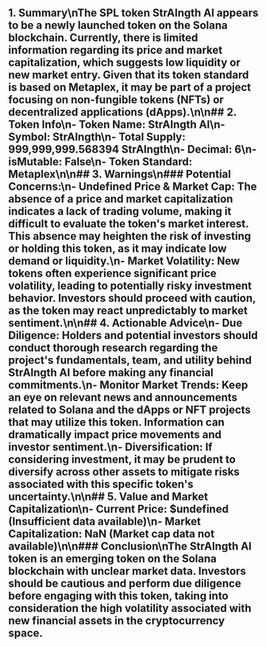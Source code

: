 ## 1. **Summary**\nThe SPL token **StrAIngth AI** appears to be a newly launched token on the Solana blockchain. Currently, there is limited information regarding its price and market capitalization, which suggests low liquidity or new market entry. Given that its token standard is based on Metaplex, it may be part of a project focusing on non-fungible tokens (NFTs) or decentralized applications (dApps).\n\n## 2. **Token Info**\n- **Token Name**: StrAIngth AI\n- **Symbol**: StrAIngth\n- **Total Supply**: 999,999,999.568394 StrAIngth\n- **Decimal**: 6\n- **isMutable**: False\n- **Token Standard**: Metaplex\n\n## 3. **Warnings**\n### Potential Concerns:\n- **Undefined Price & Market Cap**: The absence of a price and market capitalization indicates a lack of trading volume, making it difficult to evaluate the token's market interest. This absence may heighten the risk of investing or holding this token, as it may indicate low demand or liquidity.\n- **Market Volatility**: New tokens often experience significant price volatility, leading to potentially risky investment behavior. Investors should proceed with caution, as the token may react unpredictably to market sentiment.\n\n## 4. **Actionable Advice**\n- **Due Diligence**: Holders and potential investors should conduct thorough research regarding the project's fundamentals, team, and utility behind StrAIngth AI before making any financial commitments.\n- **Monitor Market Trends**: Keep an eye on relevant news and announcements related to Solana and the dApps or NFT projects that may utilize this token. Information can dramatically impact price movements and investor sentiment.\n- **Diversification**: If considering investment, it may be prudent to diversify across other assets to mitigate risks associated with this specific token's uncertainty.\n\n## 5. **Value and Market Capitalization**\n- **Current Price**: $undefined (Insufficient data available)\n- **Market Capitalization**: NaN (Market cap data not available)\n\n### Conclusion\nThe StrAIngth AI token is an emerging token on the Solana blockchain with unclear market data. Investors should be cautious and perform due diligence before engaging with this token, taking into consideration the high volatility associated with new financial assets in the cryptocurrency space.
